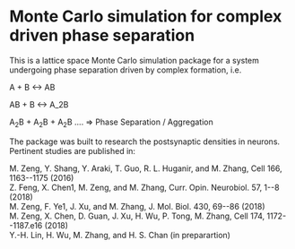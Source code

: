 # Monte Carlo simulation for complex driven phase separation 

This is a lattice space Monte Carlo simulation package for a system 
undergoing phase separation driven by complex formation, i.e.

A + B  <-> AB

AB + B <-> A_2B

A<sub>2</sub>B + A<sub>2</sub>B + A<sub>2</sub>B .... => Phase Separation / Aggregation

The package was built to research the postsynaptic densities in 
neurons. Pertinent studies are published in:

M. Zeng, Y. Shang, Y. Araki, T. Guo, R. L. Huganir, and M. Zhang, Cell 166, 1163--1175 (2016)  
Z. Feng, X. Chen1, M. Zeng, and M. Zhang, Curr. Opin. Neurobiol. 57, 1--8 (2018)  
M. Zeng, F. Ye1, J. Xu, and M. Zhang, J. Mol. Biol. 430, 69--86 (2018)  
M. Zeng, X. Chen, D. Guan, J. Xu, H. Wu, P. Tong, M. Zhang, Cell 174, 1172--1187.e16 (2018)  
Y.-H. Lin, H. Wu, M. Zhang, and H. S. Chan (in preparartion)  
